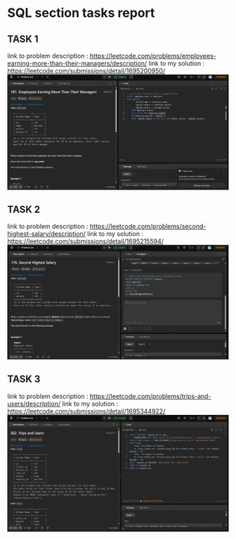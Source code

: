 # SQL section tasks report

## TASK 1
link to problem description : https://leetcode.com/problems/employees-earning-more-than-their-managers/description/
link to my solution : https://leetcode.com/submissions/detail/1695200950/
![solution screenshot](./screenshots/task1.png)

## TASK 2
link to problem description : https://leetcode.com/problems/second-highest-salary/description/
link to my solution : https://leetcode.com/submissions/detail/1695215594/
![solution screenshot](./screenshots/task2.png)

## TASK 3 
link to problem description : https://leetcode.com/problems/trips-and-users/description/
link to my solution : https://leetcode.com/submissions/detail/1695344922/
![solution screenshot](./screenshots/task3.png)

